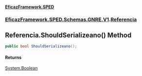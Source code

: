 #### [EficazFramework.SPED](EficazFrameworkSPED.md 'EficazFramework SPED')
### [EficazFramework.SPED.Schemas.GNRE.V1](EficazFramework.SPED.Schemas.GNRE.V1.md 'EficazFramework.SPED.Schemas.GNRE.V1').[Referencia](EficazFramework.SPED.Schemas.GNRE.V1/Referencia.md 'EficazFramework.SPED.Schemas.GNRE.V1.Referencia')

## Referencia.ShouldSerializeano() Method

```csharp
public bool ShouldSerializeano();
```

#### Returns
[System.Boolean](https://docs.microsoft.com/en-us/dotnet/api/System.Boolean 'System.Boolean')